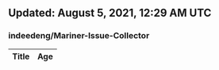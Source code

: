 ## Updated: August 5, 2021, 12:29 AM UTC


### indeedeng/Mariner-Issue-Collector
|**Title**|**Age**|
|:----|:----|